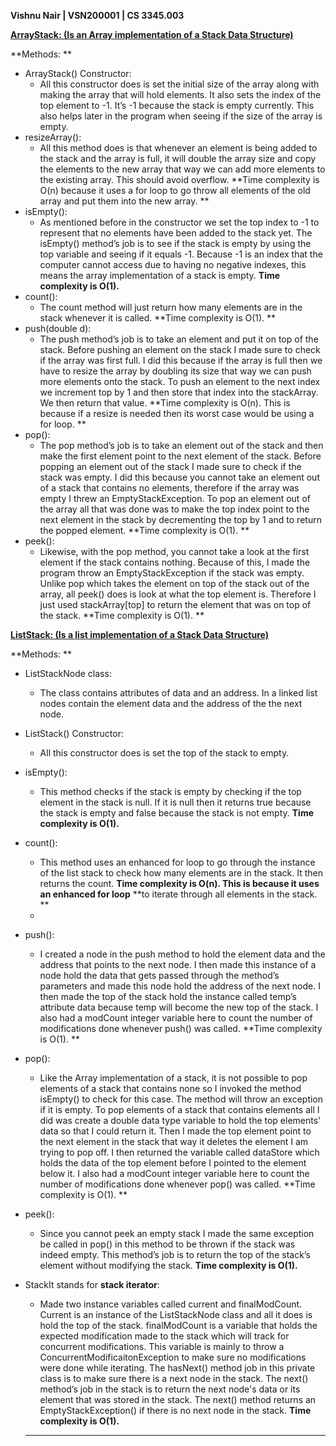 **Vishnu Nair | VSN200001 | CS 3345.003**

**<span style="text-decoration:underline;">ArrayStack:  (Is an Array implementation of a Stack Data Structure)</span>**

**Methods: **



* ArrayStack() Constructor:
    * All this constructor does is set the initial size of the array along with making the array that will hold elements. It also sets the index of the top element to -1. It’s -1 because the stack is empty currently. This also helps later in the program when seeing if the size of the array is empty.  
* resizeArray():
    * All this method does is that whenever an element is being added to the stack and the array is full, it will double the array size and copy the elements to the new array that way we can add more elements to the existing array.  This should avoid overflow. **Time complexity is O(n) because it uses a for loop to go throw all elements of the old array and put them into the new array.  **
* isEmpty():
    * As mentioned before in the constructor we set the top index to -1 to represent that no elements have been added to the stack yet. The isEmpty() method’s job is to see if the stack is empty by using the top variable and seeing if it equals -1. Because -1 is an index that the computer cannot access due to having no negative indexes, this means the array implementation of a stack is empty. **Time complexity is O(1).**
* count():
    * The count method will just return how many elements are in the stack whenever it is called. **Time complexity is O(1). **
* push(double d): 
    * The push method’s job is to take an element and put it on top of the stack. Before pushing an element on the stack I made sure to check if the array was first full. I did this because if the array is full then we have to resize the array by doubling its size that way we can push more elements onto the stack. To push an element to the next index we increment top by 1 and then store that index into the stackArray. We then return that value. **Time complexity is O(n). This is because if a resize is needed then its worst case would be using a for loop.  **
* pop(): 
    * The pop method’s job is to take an element out of the stack and then make the first element point to the next element of the stack. Before popping an element out of the stack I made sure to check if the stack was empty. I did this because you cannot take an element out of a stack that contains no elements, therefore if the array was empty I threw an EmptyStackException. To pop an element out of the array all that was done was to make the top index point to the next element in the stack by decrementing the top by 1 and to return the popped element. **Time complexity is O(1). **
* peek():
    * Likewise, with the pop method, you cannot take a look at the first element if the stack contains nothing. Because of this, I made the program throw an EmptyStackException if the stack was empty. Unlike pop which takes the element on top of the stack out of the array, all peek() does is look at what the top element is. Therefore I just used stackArray[top] to return the element that was on top of the stack. **Time complexity is O(1). **

<span style="text-decoration:underline;"> </span>

**<span style="text-decoration:underline;">ListStack: (Is a list implementation of a Stack Data Structure)</span>**

**Methods: **



* ListStackNode class: 
    * The class contains attributes of data and an address. In a linked list nodes contain the element data and the address of the the next node. 
* ListStack() Constructor: 
    * All this constructor does is set the top of the stack to empty. 
* isEmpty(): 
    * This method checks if the stack is empty by checking if the top element in the stack is null. If it is null then it returns true because the stack is empty and false because the stack is not empty. **Time complexity is O(1).** 
* count(): 
    * This method uses an enhanced for loop to go through the instance of the list stack to check how many elements are in the stack. It then returns the count. **Time complexity is O(n). This is because it uses an enhanced for loop** **to iterate through all elements in the stack. **
    * 
* push(): 
    * I created a node in the push method to hold the element data and the address that points to the next node. I then made this instance of a node hold the data that gets passed through the method’s parameters and made this node hold the address of the next node. I then made the top of the stack hold the instance called temp’s attribute data because temp will become the new top of the stack. I also had a modCount integer variable here to count the number of modifications done whenever push() was called. **Time complexity is O(1). **
* pop(): 
    * Like the Array implementation of a stack, it is not possible to pop elements of a stack that contains none so I invoked the method isEmpty() to check for this case. The method will throw an exception if it is empty.  To pop elements of a stack that contains elements all I did was create a double data type variable to hold the top elements' data so that I could return it. Then I made the top element point to the next element in the stack that way it deletes the element I am trying to pop off. I then returned the variable called dataStore which holds the data of the top element before I pointed to the element below it. I also had a modCount integer variable here to count the number of modifications done whenever pop() was called. **Time complexity is O(1). **
* peek(): 
    * Since you cannot peek an empty stack I made the same exception be called in pop() in this method to be thrown if the stack was indeed empty. This method’s job is to return the top of the stack’s element without modifying the stack. **Time complexity is O(1).** 
* StackIt stands for **stack iterator**: 
    * Made two instance variables called current and finalModCount. Current is an instance of the ListStackNode class and all it does is hold the top of the stack. finalModCount is a variable that holds the expected modification made to the stack which will track for concurrent modifications. This variable is mainly to throw a ConcurrentModificaitonException to make sure no modifications were done while iterating. The hasNext() method job in this private class is to make sure there is a next node in the stack. The next() method’s job in the stack is to return the next node's data or its element that was stored in the stack. The next() method returns an EmptyStackException() if there is no next node in the stack. **Time complexity is O(1).** 

    ** **
